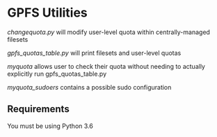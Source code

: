 GPFS Utilities
===============

*changequota.py* will modify user-level quota within centrally-managed filesets

*gpfs_quotas_table.py* will print filesets and user-level quotas

*myquota* allows user to check their quota without needing to actually explicitly run gpfs_quotas_table.py

*myquota_sudoers* contains a possible sudo configuration

Requirements
------------

You must be using Python 3.6
